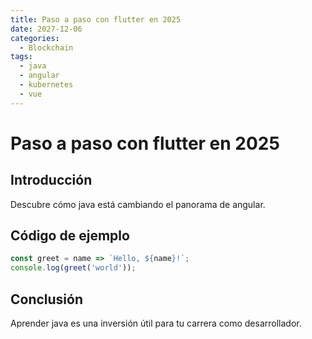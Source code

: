 ```yaml
---
title: Paso a paso con flutter en 2025
date: 2027-12-06
categories:
  - Blockchain
tags:
  - java
  - angular
  - kubernetes
  - vue
---
```


# Paso a paso con flutter en 2025

## Introducción

Descubre cómo java está cambiando el panorama de angular.

## Código de ejemplo

```javascript
const greet = name => `Hello, ${name}!`;
console.log(greet('world'));
```

## Conclusión

Aprender java es una inversión útil para tu carrera como desarrollador.